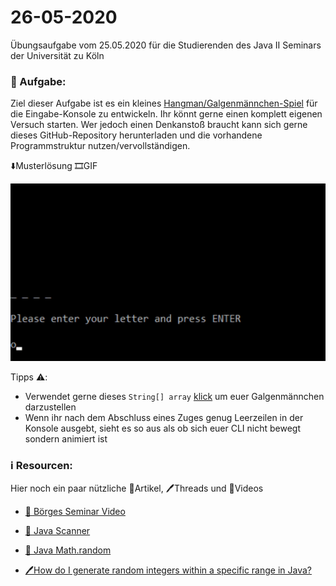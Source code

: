 # 26-05-2020

Übungsaufgabe vom 25.05.2020 für die Studierenden des Java II Seminars der Universität zu Köln

### 📝 Aufgabe:

Ziel dieser Aufgabe ist es ein kleines [Hangman/Galgenmännchen-Spiel](https://de.wikipedia.org/wiki/Galgenm%C3%A4nnchen) für die Eingabe-Konsole zu entwickeln.
Ihr könnt gerne einen komplett eigenen Versuch starten. Wer jedoch einen Denkanstoß braucht kann sich gerne dieses GitHub-Repository herunterladen und die vorhandene Programmstruktur nutzen/vervollständigen.

⬇️Musterlösung 🎞️GIF

![Hangman](hangman.gif)




Tipps ⚠️:
  - Verwendet gerne dieses ```String[] array``` [klick](https://github.com/DDemmer1/26-05-2020/blob/master/pics) um euer Galgenmännchen darzustellen
  - Wenn ihr nach dem Abschluss eines Zuges genug Leerzeilen in der Konsole ausgebt, sieht es so aus als ob sich euer CLI nicht bewegt sondern animiert ist
  
  
 

    
### ℹ️ Resourcen:
Hier noch ein paar nützliche 📃Artikel, 🖊️Threads und 🎥Videos

- [🎥 Börges Seminar Video](https://uni-koeln.sciebo.de/s/CnL5Cg1opl8QceE)

- [📃 Java Scanner](https://www.w3schools.com/java/java_user_input.asp)
- [📃 Java Math.random ](http://javatipps.blogspot.com/2011/08/mathrandom-anwendungsbeispiele-mit.html)

- [🖊️How do I generate random integers within a specific range in Java?](https://stackoverflow.com/questions/363681/how-do-i-generate-random-integers-within-a-specific-range-in-java)



